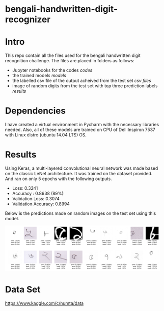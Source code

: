 # bengali-handwritten-digit-recognizer

# Intro

This repo contain all the files used for the bengali handwritten digit recognition challenge. The files are placed in folders as follows: 

- Jupyter notebooks for the codes *codes*
- the trained models  *models*
- the labelled csv file of the output acheived from the test set *csv files*
- image of random digits from the test set with top three prediction labels *results*

# Dependencies 

I have created a virtual environment in Pycharm with the necessary libraries needed. Also, all of these models are trained on CPU of Dell Inspiron 7537 with Linux distro (ubuntu 14.04 LTS) OS. 

# Results 

Using Keras, a multi-layered convolutional neural network was made based on the classic LeNet architecture. It was trained on the dataset provided. And ran on only 5 epochs with the following outputs. 

- Loss: 0.3241 
- Accuracy : 0.8938 (89%)
- Validation Loss: 0.3074 
- Validation Accuracy: 0.8994

Below is the predictions made on random images on the test set using this model.


<p align="center">
  <img src="https://github.com/hasibzunair/bengali-handwritten-digit-recognizer/blob/master/results/first_keras.png">
</p>


# Data Set  
https://www.kaggle.com/c/numta/data

